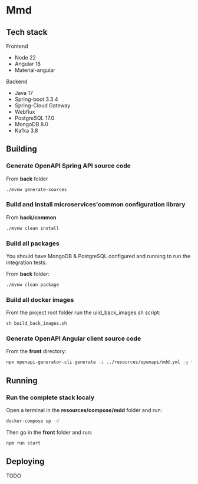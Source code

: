 # Mmd
## Tech stack

Frontend
* Node 22
* Angular 18
* Material-angular

Backend
* Java 17
* Spring-boot 3.3.4
* Spring-Cloud Gateway
* Webflux
* PostgreSQL 17.0
* MongoDB 8.0
* Kafka 3.8

## Building

### Generate OpenAPI Spring API source code

From **back** folder

```bash
./mvnw generate-sources
```

### Build and install microservices'common configuration library

From **back/common**

```bash
./mvnw clean install
```

### Build all packages

You should have MongoDB & PostgreSQL configured and running to run the integration tests.

From **back** folder:

```bash
./mvnw clean package
```

### Build all docker images

From the project root folder run the uild_back_images.sh script:

```bash
sh build_back_images.sh
```

### Generate OpenAPI Angular client source code

From the **front** directory:

```bash
npx openapi-generator-cli generate -i ../resources/openapi/mdd.yml -g typescript-angular -o src/app/core/modules/openapi --additional-properties fileNaming=kebab-case,withInterfaces=true --generate-alias-as-model
```

## Running

### Run the complete stack localy

Open a terminal in the **resources/compose/mdd** folder and run:

```bash
docker-compose up -d
```

Then go in the **front** folder and run:

```bash
npm run start
```

## Deploying

TODO